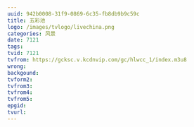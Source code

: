 ```yaml
---
uuid: 942b0008-31f9-0869-6c35-fb8db9b9c59c
title: 五彩池
logo: /images/tvlogo/livechina.png
categories: 风景
date: 7121
tags:
tvid: 7121
tvfrom: https://gcksc.v.kcdnvip.com/gc/hlwcc_1/index.m3u8
wrong:
backgound:
tvform2:
tvfrom3:
tvfrom4:
tvfrom5:
epgid:
tvurl:
---
```


